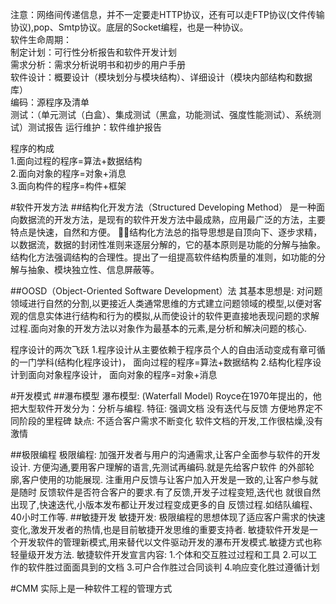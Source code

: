 注意：网络间传递信息，并不一定要走HTTP协议，还有可以走FTP协议(文件传输协议),pop、Smtp协议。底层的Socket编程，也是一种协议。  
软件生命周期：  
制定计划：可行性分析报告和软件开发计划  
需求分析：需求分析说明书和初步的用户手册  
软件设计：概要设计（模块划分与模块结构）、详细设计（模块内部结构和数据库）  
编码：源程序及清单  
测试：（单元测试（白盒）、集成测试（黑盒，功能测试、强度性能测试）、系统测试）测试报告 
运行维护：软件维护报告  

程序的构成  
1.面向过程的程序=算法+数据结构  
2.面向对象的程序=对象+消息  
3.面向构件的程序=构件+框架  

#软件开发方法
##结构化开发方法（Structured Developing Method）
是一种面向数据流的开发方法，是现有的软件开发方法中最成熟，应用最广泛的方法，主要特点是快速，自然和方便。
结构化方法总的指导思想是自顶向下、逐步求精，以数据流，数据的封闭性准则来逐层分解的，它的基本原则是功能的分解与抽象。　　结构化方法强调结构的合理性。提出了一组提高软件结构质量的准则，如功能的分解与抽象、模块独立性、信息屏蔽等。

##OOSD（Object-Oriented Software Development）法
其基本思想是:
对问题领域进行自然的分割,以更接近人类通常思维的方式建立问题领域的模型,以便对客观的信息实体进行结构和行为的模拟,从而使设计的软件更直接地表现问题的求解过程.面向对象的开发方法以对象作为最基本的元素,是分析和解决问题的核心.


程序设计的两次飞跃
1.程序设计从主要依赖于程序员个人的自由活动变成有章可循的一门学科(结构化程序设计)，
面向过程的程序=算法+数据结构
2.结构化程序设计到面向对象程序设计，
面向对象的程序=对象+消息

#开发模式
##瀑布模型
瀑布模型: (Waterfall Model)
Royce在1970年提出的，他把大型软件开发分为：分析与编程. 
特征:
强调文档
没有迭代与反馈 
方便地界定不同阶段的里程碑 
缺点:
不适合客户需求不断变化 
软件文档的开发,工作很枯燥,没有激情

##极限编程
极限编程:
  加强开发者与用户的沟通需求,让客户全面参与软件的开发设计.
方便沟通,要用客户理解的语言,先测试再编码.就是先给客户软件
的外部轮廓,客户使用的功能展现.
  注重用户反馈与让客户加入开发是一致的,让客户参与就是随时
反馈软件是否符合客户的要求.有了反馈,开发子过程变短,迭代也
就很自然出现了,快速迭代,小版本发布都让开发过程变成更多的自
反馈过程.如结队编程、40小时工作等.
##敏捷开发
敏捷开发:
极限编程的思想体现了适应客户需求的快速变化,激发开发者的热情,也是目前敏捷开发思维的重要支持者.
敏捷软件开发是一个开发软件的管理新模式,用来替代以文件驱动开发的瀑布开发模式.敏捷方式也称轻量级开发方法.
敏捷软件开发宣言内容:
  1.个体和交互胜过过程和工具
  2.可以工作的软件胜过面面具到的文档
  3.可户合作胜过合同谈判
  4.响应变化胜过遵循计划
  
  
#CMM
实际上是一种软件工程的管理方式

